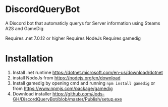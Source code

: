 # DiscordQueryBot
A Discord bot that automaticly querys for Server information using Steams A2S and GameDig

Requires .net 7.0.12 or higher
Requires NodeJs
Requires gamedig


# Installation

1. Install .net runtime https://dotnet.microsoft.com/en-us/download/dotnet
2. install NodeJs from https://nodejs.org/en/download
3. Install gamedig by opening cmd and running  ```npm install gamedig``` or from https://www.npmjs.com/package/gamedig
4. Download installer https://github.com/Jods-GH/DiscordQueryBot/blob/master/Publish/setup.exe
